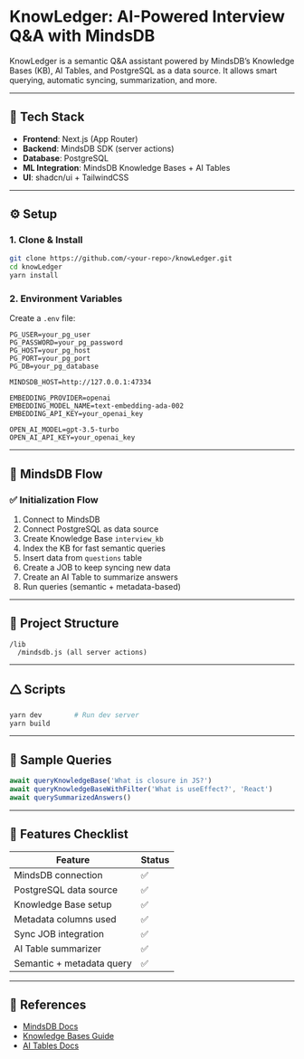 # KnowLedger: AI-Powered Interview Q&A with MindsDB

KnowLedger is a semantic Q&A assistant powered by MindsDB’s Knowledge Bases (KB), AI Tables, and PostgreSQL as a data source. It allows smart querying, automatic syncing, summarization, and more.

---

## 💪 Tech Stack

- **Frontend**: Next.js (App Router)
- **Backend**: MindsDB SDK (server actions)
- **Database**: PostgreSQL
- **ML Integration**: MindsDB Knowledge Bases + AI Tables
- **UI**: shadcn/ui + TailwindCSS

---

## ⚙️ Setup

### 1. Clone & Install

```bash
git clone https://github.com/<your-repo>/knowLedger.git
cd knowLedger
yarn install
```

### 2. Environment Variables

Create a `.env` file:

```env
PG_USER=your_pg_user
PG_PASSWORD=your_pg_password
PG_HOST=your_pg_host
PG_PORT=your_pg_port
PG_DB=your_pg_database

MINDSDB_HOST=http://127.0.0.1:47334

EMBEDDING_PROVIDER=openai
EMBEDDING_MODEL_NAME=text-embedding-ada-002
EMBEDDING_API_KEY=your_openai_key

OPEN_AI_MODEL=gpt-3.5-turbo
OPEN_AI_API_KEY=your_openai_key
```

---

## 🧠 MindsDB Flow

### ✅ Initialization Flow

1. Connect to MindsDB
2. Connect PostgreSQL as data source
3. Create Knowledge Base `interview_kb`
4. Index the KB for fast semantic queries
5. Insert data from `questions` table
6. Create a JOB to keep syncing new data
7. Create an AI Table to summarize answers
8. Run queries (semantic + metadata-based)

---

## 📂 Project Structure

```
/lib
  /mindsdb.js (all server actions)
```

---

## 🛆 Scripts

```bash
yarn dev        # Run dev server
yarn build
```

---

## 🧪 Sample Queries

```ts
await queryKnowledgeBase('What is closure in JS?')
await queryKnowledgeBaseWithFilter('What is useEffect?', 'React')
await querySummarizedAnswers()
```

---

## 🧾 Features Checklist

| Feature                         | Status   |
|---------------------------------|----------|
| MindsDB connection              | ✅        |
| PostgreSQL data source          | ✅        |
| Knowledge Base setup            | ✅        |
| Metadata columns used           | ✅        |
| Sync JOB integration            | ✅        |
| AI Table summarizer             | ✅        |
| Semantic + metadata query       | ✅        |

---

## 🧠 References

- [MindsDB Docs](https://docs.mindsdb.com/)
- [Knowledge Bases Guide](https://docs.mindsdb.com/knowledge-bases/)
- [AI Tables Docs](https://docs.mindsdb.com/ai-tables/overview)
